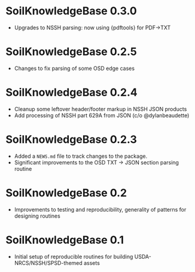 # SoilKnowledgeBase 0.3.0
* Upgrades to NSSH parsing: now using {pdftools} for PDF->TXT

# SoilKnowledgeBase 0.2.5
* Changes to fix parsing of some OSD edge cases

# SoilKnowledgeBase 0.2.4

* Cleanup some leftover header/footer markup in NSSH JSON products
* Add processing of NSSH part 629A from JSON (c/o @dylanbeaudette)

# SoilKnowledgeBase 0.2.3

* Added a `NEWS.md` file to track changes to the package.
* Significant improvements to the OSD TXT -> JSON section parsing routine

# SoilKnowledgeBase 0.2

* Improvements to testing and reproducibility, generality of patterns for designing routines

# SoilKnowledgeBase 0.1

* Initial setup of reproducible routines for building USDA-NRCS/NSSH/SPSD-themed assets
